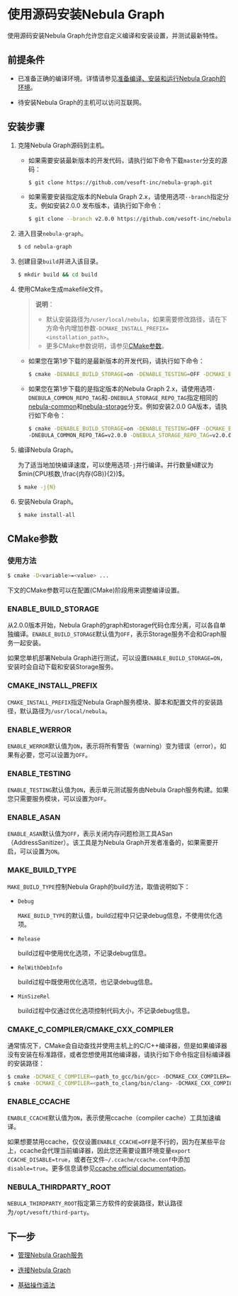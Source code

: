 # 使用源码安装Nebula Graph

使用源码安装Nebula Graph允许您自定义编译和安装设置，并测试最新特性。

## 前提条件

- 已准备正确的编译环境。详情请参见[准备编译、安装和运行Nebula Graph的环境](../1.resource-preparations.md)。

- 待安装Nebula Graph的主机可以访问互联网。

## 安装步骤

1. 克隆Nebula Graph源码到主机。

    - 如果需要安装最新版本的开发代码，请执行如下命令下载`master`分支的源码：

        ```bash
        $ git clone https://github.com/vesoft-inc/nebula-graph.git
        ```

    - 如果需要安装指定版本的Nebula Graph 2.x，请使用选项`--branch`指定分支。例如安装2.0.0 发布版本，请执行如下命令：

        ```bash
        $ git clone --branch v2.0.0 https://github.com/vesoft-inc/nebula-graph.git
        ```

2. 进入目录`nebula-graph`。

    ```bash
    $ cd nebula-graph
    ```

3. 创建目录`build`并进入该目录。

    ```bash
    $ mkdir build && cd build
    ```

4. 使用CMake生成makefile文件。

    >**说明**：
    >
    >- 默认安装路径为`/user/local/nebula`，如果需要修改路径，请在下方命令内增加参数`-DCMAKE_INSTALL_PREFIX=<installation_path>`。
    >- 更多CMake参数说明，请参见[CMake参数](#cmake参数)。

    - 如果您在第1步下载的是最新版本的开发代码，请执行如下命令：

        ```bash
        $ cmake -DENABLE_BUILD_STORAGE=on -DENABLE_TESTING=OFF -DCMAKE_BUILD_TYPE=Release ..
        ```

    - 如果您在第1步下载的是指定版本的Nebula Graph 2.x，请使用选项`-DNEBULA_COMMON_REPO_TAG`和`-DNEBULA_STORAGE_REPO_TAG`指定相同的[nebula-common](https://github.com/vesoft-inc/nebula-common)和[nebula-storage](https://github.com/vesoft-inc/nebula-storage)分支。例如安装2.0.0 GA版本，请执行如下命令：

        ```bash
        $ cmake -DENABLE_BUILD_STORAGE=on -DENABLE_TESTING=OFF -DCMAKE_BUILD_TYPE=Release \
        -DNEBULA_COMMON_REPO_TAG=v2.0.0 -DNEBULA_STORAGE_REPO_TAG=v2.0.0 ..
        ```

5. 编译Nebula Graph。

    为了适当地加快编译速度，可以使用选项`-j`并行编译。并行数量`N`建议为$min(CPU核数,\frac{内存(GB)}{2})$。

    ```bash
    $ make -j{N}
    ```
6. 安装Nebula Graph。

    ```bash
    $ make install-all
    ```

## CMake参数

### 使用方法

```bash
$ cmake -D<variable>=<value> ...
```

下文的CMake参数可以在配置(CMake)阶段用来调整编译设置。

### ENABLE_BUILD_STORAGE

从2.0.0版本开始，Nebula Graph的graph和storage代码仓库分离，可以各自单独编译。`ENABLE_BUILD_STORAGE`默认值为`OFF`，表示Storage服务不会和Graph服务一起安装。

如果您单机部署Nebula Graph进行测试，可以设置`ENABLE_BUILD_STORAGE=ON`，安装时会自动下载和安装Storage服务。

### CMAKE_INSTALL_PREFIX

`CMAKE_INSTALL_PREFIX`指定Nebula Graph服务模块、脚本和配置文件的安装路径，默认路径为`/usr/local/nebula`。

### ENABLE_WERROR

`ENABLE_WERROR`默认值为`ON`，表示将所有警告（warning）变为错误（error）。如果有必要，您可以设置为`OFF`。

### ENABLE_TESTING

`ENABLE_TESTING`默认值为`ON`，表示单元测试服务由Nebula Graph服务构建。如果您只需要服务模块，可以设置为`OFF`。

### ENABLE_ASAN

`ENABLE_ASAN`默认值为`OFF`，表示关闭内存问题检测工具ASan（AddressSanitizer）。该工具是为Nebula Graph开发者准备的，如果需要开启，可以设置为`ON`。

### MAKE_BUILD_TYPE

`MAKE_BUILD_TYPE`控制Nebula Graph的build方法，取值说明如下：

- `Debug`

    `MAKE_BUILD_TYPE`的默认值，build过程中只记录debug信息，不使用优化选项。

- `Release`

    build过程中使用优化选项，不记录debug信息。

- `RelWithDebInfo`

    build过程中既使用优化选项，也记录debug信息。

- `MinSizeRel`

    build过程中仅通过优化选项控制代码大小，不记录debug信息。

### CMAKE_C_COMPILER/CMAKE_CXX_COMPILER

通常情况下，CMake会自动查找并使用主机上的C/C++编译器，但是如果编译器没有安装在标准路径，或者您想使用其他编译器，请执行如下命令指定目标编译器的安装路径：

```bash
$ cmake -DCMAKE_C_COMPILER=<path_to_gcc/bin/gcc> -DCMAKE_CXX_COMPILER=<path_to_gcc/bin/g++> ..
$ cmake -DCMAKE_C_COMPILER=<path_to_clang/bin/clang> -DCMAKE_CXX_COMPILER=<path_to_clang/bin/clang++> ..
```

### ENABLE_CCACHE

`ENABLE_CCACHE`默认值为`ON`，表示使用ccache（compiler cache）工具加速编译。

如果想要禁用ccache，仅仅设置`ENABLE_CCACHE=OFF`是不行的，因为在某些平台上，ccache会代理当前编译器，因此您还需要设置环境变量`export CCACHE_DISABLE=true`，或者在文件`~/.ccache/ccache.conf`中添加`disable=true`。更多信息请参见[ccache official documentation](https://ccache.dev/manual/3.7.6.html)。

### NEBULA_THIRDPARTY_ROOT

`NEBULA_THIRDPARTY_ROOT`指定第三方软件的安装路径，默认路径为`/opt/vesoft/third-party`。

## 下一步

- [管理Nebula Graph服务](../../2.quickstart/5.start-stop-service.md)

- [连接Nebula Graph](../../2.quick-start/3.connect-to-nebula-graph.md)

- [基础操作语法](../../2.quick-start/4.nebula-graph-crud.md)